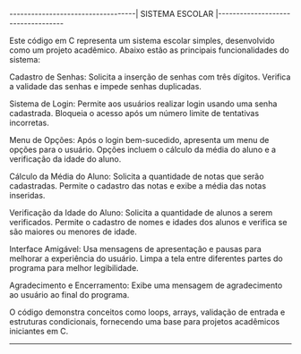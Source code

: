 -----------------------------------| SISTEMA ESCOLAR |-----------------------------------

Este código em C representa um sistema escolar simples, desenvolvido como um projeto
acadêmico. Abaixo estão as principais funcionalidades do sistema:

  Cadastro de Senhas:
      Solicita a inserção de senhas com três dígitos.
      Verifica a validade das senhas e impede senhas duplicadas.
    
  Sistema de Login:
      Permite aos usuários realizar login usando uma senha cadastrada.
      Bloqueia o acesso após um número limite de tentativas incorretas.
    
  Menu de Opções:
      Após o login bem-sucedido, apresenta um menu de opções para o usuário.
      Opções incluem o cálculo da média do aluno e a verificação da idade do aluno.
        
  Cálculo da Média do Aluno:
      Solicita a quantidade de notas que serão cadastradas.
      Permite o cadastro das notas e exibe a média das notas inseridas.
  
  Verificação da Idade do Aluno:
      Solicita a quantidade de alunos a serem verificados.
      Permite o cadastro de nomes e idades dos alunos e verifica se são maiores ou
       menores de idade.
  
  Interface Amigável:
      Usa mensagens de apresentação e pausas para melhorar a experiência do usuário.
      Limpa a tela entre diferentes partes do programa para melhor legibilidade.
  
  Agradecimento e Encerramento:
      Exibe uma mensagem de agradecimento ao usuário ao final do programa.
  
O código demonstra conceitos como loops, arrays, validação de entrada e estruturas
condicionais, fornecendo uma base para projetos acadêmicos iniciantes em C.

---------------------------------------------------------------------------------------------
